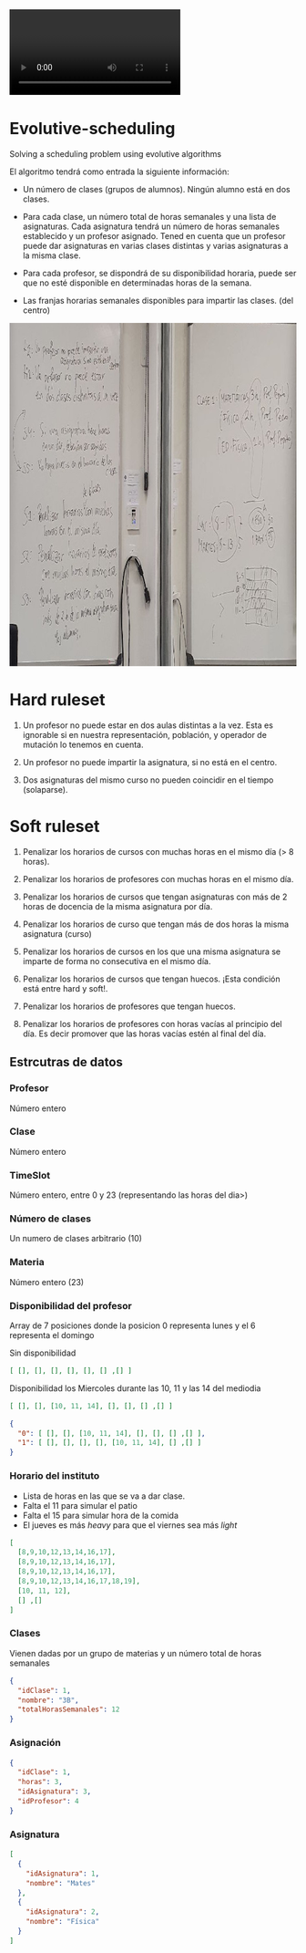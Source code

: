 <video>
  <source src="https://www.learningcontainer.com/wp-content/uploads/2020/05/sample-mp4-file.mp4" type="video/mp4">
</video>

# Evolutive-scheduling

Solving a scheduling problem using evolutive algorithms

El algoritmo tendrá como entrada la siguiente
información:

* Un número de clases (grupos de alumnos). Ningún alumno está en dos clases.

* Para cada clase, un número total de horas semanales y una lista de asignaturas.
Cada asignatura tendrá un número de horas semanales establecido y un profesor
asignado. Tened en cuenta que un profesor puede dar asignaturas en varias
clases distintas y varias asignaturas a la misma clase.

* Para cada profesor, se dispondrá de su disponibilidad horaria, puede ser que no
esté disponible en determinadas horas de la semana.

* Las franjas horarias semanales disponibles para impartir las clases. (del centro)

<div align="center">
  <img src="class.jpeg" height="602" 
alt="Fotografia de la pizarra con la lista de las restricciones puestas en común">
</div>


# Hard ruleset

1. Un profesor no puede estar en dos aulas distintas a la vez. Esta es ignorable si en nuestra representación, población, y operador de mutación lo tenemos en cuenta.

2. Un profesor no puede impartir la asignatura, si no está en el centro.

3. Dos asignaturas del mismo curso no pueden coincidir en el tiempo (solaparse).


# Soft ruleset

1. Penalizar los horarios de cursos con muchas horas en el mismo día (> 8 horas).

2. Penalizar los horarios de profesores con muchas horas en el mismo día.

3. Penalizar los horarios de cursos que tengan asignaturas con más de 2 horas de docencia de la misma asignatura por día.

4. Penalizar los horarios de curso que tengan más de dos horas la misma asignatura (curso)

5. Penalizar los horarios de cursos en los que una misma asignatura se imparte de forma no consecutiva en el mismo día.

6. Penalizar los horarios de cursos que tengan huecos. ¡Esta condición está entre hard y soft!.

7. Penalizar los horarios de profesores que tengan huecos.

8. Penalizar los horarios de profesores con horas vacías al principio del día. Es decir promover que las horas vacías estén al final del día.



## Estrcutras de datos

### Profesor
Número entero

### Clase
Número entero

### TimeSlot
Número entero, entre 0 y 23 (representando las horas del dia>)


### Número de clases
Un numero de clases arbitrario (10)

### Materia
Número entero (23)

### Disponibilidad del profesor
Array de 7 posiciones donde la posicion 0 representa lunes y el 6 representa el domingo

Sin disponibilidad
```json
[ [], [], [], [], [], [] ,[] ]
```

Disponibilidad los Miercoles durante las 10, 11 y las 14 del mediodia
```json
[ [], [], [10, 11, 14], [], [], [] ,[] ]
```


```json
{
  "0": [ [], [], [10, 11, 14], [], [], [] ,[] ],
  "1": [ [], [], [], [], [10, 11, 14], [] ,[] ]
}
```

### Horario del instituto
* Lista de horas en las que se va a dar clase.
* Falta el 11 para simular el patio
* Falta el 15 para simular hora de la comida
* El jueves es más _heavy_ para que el viernes sea más _light_
```json
[ 
  [8,9,10,12,13,14,16,17], 
  [8,9,10,12,13,14,16,17], 
  [8,9,10,12,13,14,16,17], 
  [8,9,10,12,13,14,16,17,18,19], 
  [10, 11, 12], 
  [] ,[] 
]
```
### Clases
Vienen dadas por un grupo de materias y un número total de horas semanales
```json
{
  "idClase": 1,
  "nombre": "3B",
  "totalHorasSemanales": 12
}
``` 
### Asignación
```json
{
  "idClase": 1,
  "horas": 3,
  "idAsignatura": 3,
  "idProfesor": 4
}
``` 
### Asignatura
```json
[
  {
    "idAsignatura": 1,
    "nombre": "Mates"
  },
  {
    "idAsignatura": 2,
    "nombre": "Física"
  }
]
```
